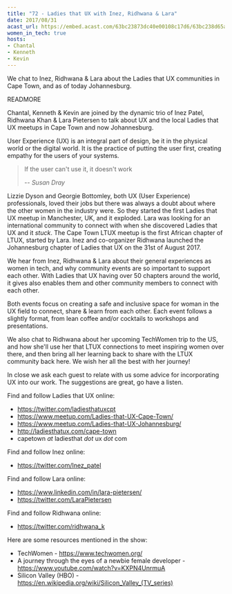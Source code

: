 ```yaml
---
title: "72 - Ladies that UX with Inez, Ridhwana & Lara"
date: 2017/08/31
acast_url: https://embed.acast.com/63bc23873dc40e00108c17d6/63bc238d65ae3d001128d7ae
women_in_tech: true
hosts:
- Chantal
- Kenneth
- Kevin
---
```


We chat to Inez, Ridhwana & Lara about the Ladies that UX communities in Cape Town, and as of today Johannesburg.

READMORE

Chantal, Kenneth & Kevin are joined by the dynamic trio of Inez Patel, Ridhwana Khan & Lara Pietersen to talk about UX and the local Ladies that UX meetups in Cape Town and now Johannesburg.

User Experience (UX) is an integral part of design, be it in the physical world or the digital world. It is the practice of putting the user first, creating empathy for the users of your systems.

> If the user can't use it, it doesn't work
>
> -- <cite>Susan Dray</cite>

Lizzie Dyson and Georgie Bottomley, both UX (User Experience) professionals, loved their jobs but there was always a doubt about where the other women in the industry were. So they started the first Ladies that UX meetup in Manchester, UK, and it exploded. Lara was looking for an international community to connect with when she discovered Ladies that UX and it _stuck_.  The Cape Town LTUX meetup is the first African chapter of LTUX, started by Lara. Inez and co-organizer Ridhwana launched the Johannesburg chapter of Ladies that UX on the 31st of August 2017.

We hear from Inez, Ridhwana & Lara about their general experiences as women in tech, and why community events are so important to support each other. With Ladies that UX having over 50 chapters around the world, it gives also enables them and other community members to connect with each other.

Both events focus on creating a safe and inclusive space for woman in the UX field to connect, share & learn from each other. Each event follows a slightly format, from lean coffee and/or cocktails to workshops and presentations.

We also chat to Ridhwana about her upcoming TechWomen trip to the US, and how she'll use her that LTUX connections to meet inspiring women over there, and then bring all her learning back to share with the LTUX community back here. We wish her all the best with her journey!

In close we ask each guest to relate with us some advice for incorporating UX into our work. The suggestions are great, go have a listen.


Find and follow Ladies that UX online:

* https://twitter.com/ladiesthatuxcpt 
* https://www.meetup.com/Ladies-that-UX-Cape-Town/
* https://www.meetup.com/Ladies-that-UX-Johannesburg/
* http://ladiesthatux.com/cape-town
* capetown _at_ ladiesthat _dot_ ux _dot_ com

Find and follow Inez online:

* https://twitter.com/Inez_patel

Find and follow Lara online:

* https://www.linkedin.com/in/lara-pietersen/
* https://twitter.com/LaraPietersen

Find and follow Ridhwana online:

* https://twitter.com/ridhwana_k


Here are some resources mentioned in the show:

* TechWomen - https://www.techwomen.org/
* A journey through the eyes of a newbie female developer - https://www.youtube.com/watch?v=KXPN4UnrmuA
* Silicon Valley (HBO) - https://en.wikipedia.org/wiki/Silicon_Valley_(TV_series)
